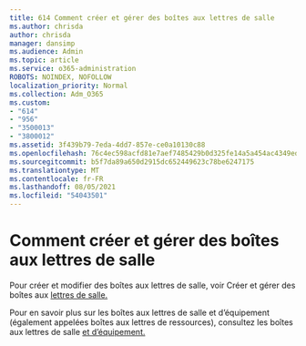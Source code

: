 ```yaml
---
title: 614 Comment créer et gérer des boîtes aux lettres de salle
ms.author: chrisda
author: chrisda
manager: dansimp
ms.audience: Admin
ms.topic: article
ms.service: o365-administration
ROBOTS: NOINDEX, NOFOLLOW
localization_priority: Normal
ms.collection: Adm_O365
ms.custom:
- "614"
- "956"
- "3500013"
- "3800012"
ms.assetid: 3f439b79-7eda-4dd7-857e-ce0a10130c88
ms.openlocfilehash: 76c4ec598acfd81e7aef7485429b0d325fe14a5a454ac4349ed3c8f90f930a89
ms.sourcegitcommit: b5f7da89a650d2915dc652449623c78be6247175
ms.translationtype: MT
ms.contentlocale: fr-FR
ms.lasthandoff: 08/05/2021
ms.locfileid: "54043501"
---
```

# <a name="how-to-create-and-manage-room-mailboxes"></a>Comment créer et gérer des boîtes aux lettres de salle

Pour créer et modifier des boîtes aux lettres de salle, voir Créer et gérer des boîtes aux [lettres de salle.](https://technet.microsoft.com/library/jj215781.aspx)

Pour en savoir plus sur les boîtes aux lettres de salle et d’équipement (également appelées boîtes aux lettres de ressources), consultez les boîtes aux lettres de salle [et d’équipement.](https://docs.microsoft.com/microsoft-365/admin/manage/room-and-equipment-mailboxes)
